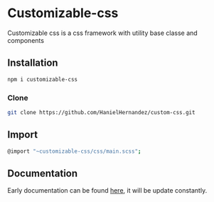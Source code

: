 # Customizable-css

Customizable css is a css framework with utility base classe and components

## Installation

```sh
npm i customizable-css
```

### Clone

```sh
git clone https://github.com/HanielHernandez/custom-css.git
```

## Import

```sh
@import "~customizable-css/css/main.scss";
```

## Documentation

Early documentation can be found [here](https://hanielhernandez.github.io/custom-css/), it will be update constantly.
